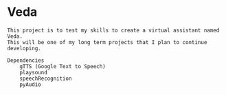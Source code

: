 # Veda
    This project is to test my skills to create a virtual assistant named Veda.
    This will be one of my long term projects that I plan to continue developing.

    Dependencies
        gTTS (Google Text to Speech)
        playsound
        speechRecognition
        pyAudio